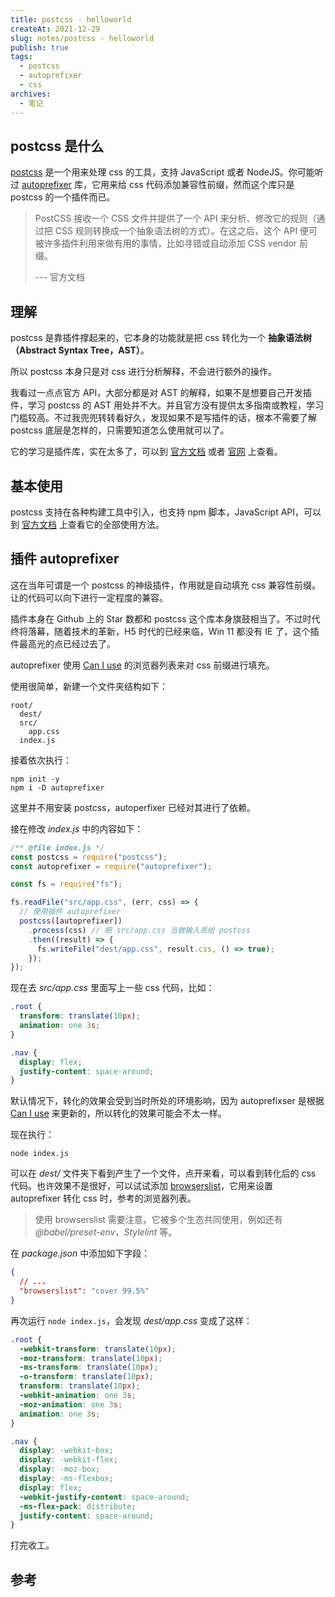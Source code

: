 ```yaml
---
title: postcss - helloworld
createAt: 2021-12-29
slug: notes/postcss - helloworld
publish: true
tags:
  - postcss
  - autoprefixer
  - css
archives:
  - 笔记
---
```


## postcss 是什么

[postcss][1] 是一个用来处理 css 的工具，支持 JavaScript 或者 NodeJS。你可能听过 [autoprefixer][2] 库，它用来给 css 代码添加兼容性前缀，然而这个库只是 postcss 的一个插件而已。

> PostCSS 接收一个 CSS 文件并提供了一个 API 来分析、修改它的规则（通过把 CSS 规则转换成一个抽象语法树的方式）。在这之后，这个 API 便可被许多插件利用来做有用的事情，比如寻错或自动添加 CSS vendor 前缀。
>
> --- 官方文档

## 理解

postcss 是靠插件撑起来的，它本身的功能就是把 css 转化为一个 **抽象语法树（Abstract Syntax Tree，AST）**。

所以 postcss 本身只是对 css 进行分析解释，不会进行额外的操作。

我看过一点点官方 API，大部分都是对 AST 的解释，如果不是想要自己开发插件，学习 postcss 的 AST 用处并不大。并且官方没有提供太多指南或教程，学习门槛较高。不过我兜兜转转看好久，发现如果不是写插件的话，根本不需要了解 postcss 底层是怎样的，只需要知道怎么使用就可以了。

它的学习是插件库，实在太多了，可以到 [官方文档][3] 或者 [官网][1] 上查看。

## 基本使用

postcss 支持在各种构建工具中引入，也支持 npm 脚本，JavaScript API，可以到 [官方文档][3] 上查看它的全部使用方法。

## 插件 autoprefixer

这在当年可谓是一个 postcss 的神级插件，作用就是自动填充 css 兼容性前缀。让的代码可以向下进行一定程度的兼容。

插件本身在 Github 上的 Star 数都和 postcss 这个库本身旗鼓相当了。不过时代终将落幕，随着技术的革新，H5 时代的已经来临，Win 11 都没有 IE 了，这个插件最高光的点已经过去了。

autoprefixer 使用 [Can I use][5] 的浏览器列表来对 css 前缀进行填充。

使用很简单，新建一个文件夹结构如下：

```
root/
  dest/
  src/
    app.css
  index.js
```

接着依次执行：

```shell
npm init -y
npm i -D autoprefixer
```

这里并不用安装 postcss，autoperfixer 已经对其进行了依赖。

接在修改 _index.js_ 中的内容如下：

```js
/** @file index.js */
const postcss = require("postcss");
const autoprefixer = require("autoprefixer");

const fs = require("fs");

fs.readFile("src/app.css", (err, css) => {
  // 使用插件 autoprefixer
  postcss([autoprefixer])
    .process(css) // 把 src/app.css 当做输入丢给 postcss
    .then((result) => {
      fs.writeFile("dest/app.css", result.css, () => true);
    });
});
```

现在去 _src/app.css_ 里面写上一些 css 代码，比如：

```css
.root {
  transform: translate(10px);
  animation: one 3s;
}

.nav {
  display: flex;
  justify-content: space-around;
}
```

默认情况下，转化的效果会受到当时所处的环境影响，因为 autoprefixser 是根据 [Can I use][5] 来更新的，所以转化的效果可能会不太一样。

现在执行：

```shell
node index.js
```

可以在 _dest/_ 文件夹下看到产生了一个文件，点开来看，可以看到转化后的 css 代码。也许效果不是很好，可以试试添加 [browserslist][6]，它用来设置 autoprefixer 转化 css 时，参考的浏览器列表。

> 使用 browserslist 需要注意，它被多个生态共同使用，例如还有 _@babel/preset-env_，_Stylelint_ 等。

在 _package.json_ 中添加如下字段：

```json
{
  // ...
  "browserslist": "cover 99.5%"
}
```

再次运行 `node index.js`，会发现 _dest/app.css_ 变成了这样：

```css
.root {
  -webkit-transform: translate(10px);
  -moz-transform: translate(10px);
  -ms-transform: translate(10px);
  -o-transform: translate(10px);
  transform: translate(10px);
  -webkit-animation: one 3s;
  -moz-animation: one 3s;
  animation: one 3s;
}

.nav {
  display: -webkit-box;
  display: -webkit-flex;
  display: -moz-box;
  display: -ms-flexbox;
  display: flex;
  -webkit-justify-content: space-around;
  -ms-flex-pack: distribute;
  justify-content: space-around;
}
```

打完收工。

## 参考

[1]: https://postcss.org/
[2]: https://github.com/postcss/autoprefixer
[3]: https://github.com/postcss/postcss/blob/main/docs/README-cn.md
[4]: https://create-react-app.dev/
[5]: https://caniuse.com/
[6]: https://github.com/browserslist/browserslist
